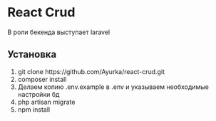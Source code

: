 <h1>React Crud</h1>
<p>В роли бекенда выступает laravel</p>
<h2>Установка</h2>
<ol>
    <li>git clone https://github.com/Ayurka/react-crud.git</li>
    <li>composer install</li>
    <li>Делаем копию .env.example в .env и указываем необходимые настройки бд</li>
    <li>php artisan migrate</li>
    <li>npm install</li>
</ol>
